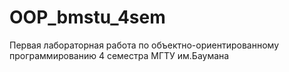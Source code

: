 # OOP_bmstu_4sem
Первая лабораторная работа по объектно-ориентированному программированию 4 семестра МГТУ им.Баумана
